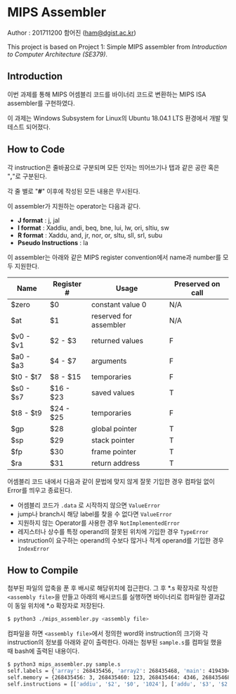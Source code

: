 # MIPS Assembler

Author : 201711200 함어진 ([ham@dgist.ac.kr](mailto:ham@dgist.ac.kr))

This project is based on Project 1: Simple MIPS assembler from *Introduction to Computer Architecture (SE379)*.



## Introduction

이번 과제를 통해 MIPS 어셈블리 코드를 바이너리 코드로 변환하는 MIPS ISA assembler를 구현하였다.

이 과제는 Windows Subsystem for Linux의 Ubuntu 18.04.1 LTS 환경에서 개발 및 테스트 되어졌다.



## How to Code

각 instruction은 줄바꿈으로 구분되며 모든 인자는 띄어쓰기나 탭과 같은 공란 혹은 "**,**"로 구분된다.

각 줄 별로 "**#**" 이후에 작성된 모든 내용은 무시된다.



이 assembler가 지원하는 operator는  다음과 같다.

- **J format** : j, jal
- **I format** : Xaddiu, andi, beq, bne, lui, lw, ori, sltiu, sw
- **R format** : Xaddu, and, jr, nor, or, sltu, sll, srl, subu
- **Pseudo Instructions** : la



이 assembler는 아래와 같은 MIPS register convention에서 name과 number를 모두 지원한다.

| Name | Register # | Usage | Preserved on call |
| ---- | ---- | ---- | ---- |
| \$zero | \$0 | constant value 0 | N/A |
| \$at | \$1 | reserved for assembler | N/A |
| \$v0 - \$v1 | \$2 - \$3 | returned values | F |
| \$a0 - \$a3 | \$4 - \$7 | arguments | F |
| \$t0 - \$t7 | \$8 - \$15 | temporaries | F |
| \$s0 - \$s7 | \$16 - \$23 | saved values | T |
| \$t8 - \$t9 | \$24 - \$25 | temporaries | F |
| \$gp | \$28 | global pointer | T |
| \$sp | \$29 | stack pointer | T |
| \$fp | \$30 | frame pointer | T |
| \$ra | \$31 | return address | T |




어셈블리 코드 내에서 다음과 같이 문법에 맞지 않게 잘못 기입한 경우 컴파일 없이 Error를 띄우고 종료된다.

- 어셈블리 코드가 `.data` 로 시작하지 않으면 `ValueError`
- jump나 branch시 해당 label를 찾을 수 없다면 `ValueError`
- 지원하지 않는 Operator를 사용한 경우 `NotImplementedError`
- 레지스터나 상수를 특정 operand의 잘못된 위치에 기입한 경우 `TypeError`
- instruction이 요구하는 operand의 수보다 많거나 적게 operand를 기입한 경우 `IndexError`



## How to Compile

첨부된 파일의 압축을 푼 후 배시로 해당위치에 접근한다. 그 후 *.s 확장자로 작성한 `<assembly file>`을 만들고 아래의 배시코드를 실행하면 바이너리로 컴파일한 결과값이 동일 위치에 *.o 확장자로 저장된다.

```bash
$ python3 ./mips_assembler.py <assembly file>
```



컴파일을 하면 `<assembly file>`에서 정의한 word와 instruction의 크기와 각 instruction의 정보를 아래와 같이 출력한다. 아래는 첨부된 `sample.s`를 컴파일 했을 때 bash에 출력된 내용이다.

```bash
$ python3 mips_assembler.py sample.s
self.labels = {'array': 268435456, 'array2': 268435468, 'main': 4194304}
self.memory = {268435456: 3, 268435460: 123, 268435464: 4346, 268435468: 286331153}
self.instructions = [['addiu', '$2', '$0', '1024'], ['addu', '$3', '$2', '$2'], ['or', '$4', '$3', '$2'], ['addiu', '$5', '$0', '1234'], ['sll', '$6', '$5', '16'], ['addiu', '$7', '$6', '9999'], ['subu', '$8', '$7', '$2'], ['nor', '$9', '$4', '$3'], ['ori', '$10', '$2', '255'], ['srl', '$11', '$6', '5'], ['srl', '$12', '$6', '4'], ['lui', '$4', '4096'], ['ori', '$4', '$4', '12'], ['and', '$13', '$11', '$5'], ['andi', '$14', '$4', '100'], ['subu', '$15', '$0', '$10'], ['lui', '$17', '100'], ['addiu', '$2', '$0', '0xa']]
```


